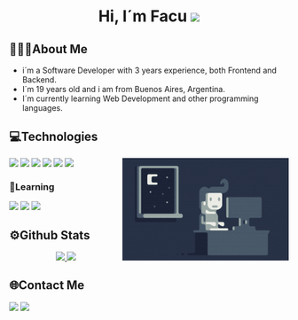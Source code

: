 
<h1 align="center">Hi, I´m Facu <img src="https://raw.githubusercontent.com/iampavangandhi/iampavangandhi/master/gifs/Hi.gif" width="30px"></h1>

## 👨🏻‍💻About Me
- i´m a Software Developer with 3 years experience, both Frontend and Backend.
- I´m 19 years old and i am from Buenos Aires, Argentina.
- I´m currently learning Web Development and other programming languages.

## 💻Technologies
<img alt="Night Coding" src="https://raw.githubusercontent.com/AVS1508/AVS1508/master/assets/Night-Coding.gif" align="right"/>

<span>
  <img src="https://img.shields.io/badge/HTML5-E34F26?style=for-the-badge&logo=html5&logoColor=white">
  <img src="https://img.shields.io/badge/CSS3-1572B6?style=for-the-badge&logo=css3&logoColor=white">
  <img src="https://img.shields.io/badge/JavaScript-F7DF1E?style=for-the-badge&logo=javascript&logoColor=black">
  <img src="https://img.shields.io/badge/mysql-4479A1.svg?style=for-the-badge&logo=mysql&logoColor=white">
  <img src="https://img.shields.io/badge/PHP-777BB4?style=for-the-badge&logo=php&logoColor=white">
  <img src="https://img.shields.io/badge/bash_script-%23121011.svg?style=for-the-badge&logo=gnu-bash&logoColor=white">
</span>

### 🌱Learning
<span>
  <img src="https://img.shields.io/badge/react-%2320232a.svg?style=for-the-badge&logo=react&logoColor=%2361DAFB">
  <img src="https://img.shields.io/badge/node.js-6DA55F?style=for-the-badge&logo=node.js&logoColor=white">
  <img src="https://img.shields.io/badge/express.js-%23404d59.svg?style=for-the-badge&logo=express&logoColor=%2361DAFB">
</span>

## ⚙️Github Stats
<p align="center">
  <a href="https://github.com/sandooo24" target="_blank">
    <img height="180em" src="https://github-readme-stats-eight-theta.vercel.app/api?username=sandooo24&show_icons=true&theme=algolia&include_all_commits=true&count_private=true"/>
    <img height="180em" src="https://github-readme-stats-eight-theta.vercel.app/api/top-langs/?username=sandooo24&layout=compact&langs_count=8&theme=algolia"/>
  </a>
</p>

## 🌐Contact Me
<span>
  <a target="_blank" href="https://www.linkedin.com/in/facuSandoval"><img src="https://img.shields.io/badge/-LinkedIn-0077B5?style=for-the-badge&logo=Linkedin&logoColor=white"></img></a>
  <a target="_blank" href="mailto:facundosandoval376@gmail.com"><img src="https://img.shields.io/badge/-Gmail-D14836?style=for-the-badge&logo=Gmail&logoColor=white"></img></a>
</span>
